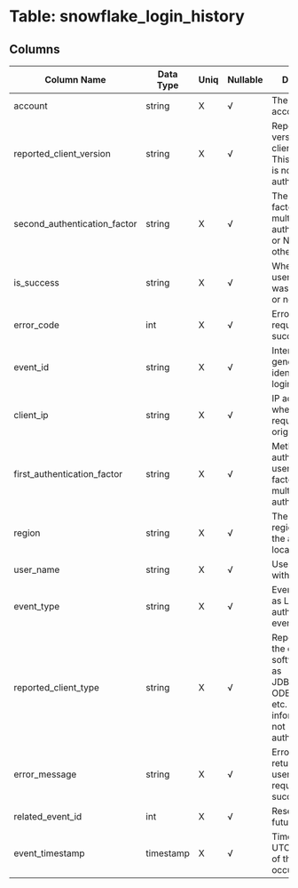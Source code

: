 # Table: snowflake_login_history

## Columns 

|  Column Name   |  Data Type  | Uniq | Nullable | Description | 
|  ----  | ----  | ----  | ----  | ---- | 
| account | string | X | √ | The Snowflake account ID. | 
| reported_client_version | string | X | √ | Reported version of the client software. This information is not authenticated. | 
| second_authentication_factor | string | X | √ | The second factor, if using multi factor authentication, or NULL otherwise. | 
| is_success | string | X | √ | Whether the user's request was successful or not. | 
| error_code | int | X | √ | Error code, if the request was not successful. | 
| event_id | string | X | √ | Internal/system-generated identifier for the login attempt. | 
| client_ip | string | X | √ | IP address where the request originated from. | 
| first_authentication_factor | string | X | √ | Method used to authenticate the user (the first factor, if using multi factor authentication). | 
| region | string | X | √ | The Snowflake region in which the account is located. | 
| user_name | string | X | √ | User associated with this event. | 
| event_type | string | X | √ | Event type, such as LOGIN for authentication events. | 
| reported_client_type | string | X | √ | Reported type of the client software, such as JDBC_DRIVER, ODBC_DRIVER, etc. This information is not authenticated. | 
| error_message | string | X | √ | Error message returned to the user, if the request was not successful. | 
| related_event_id | int | X | √ | Reserved for future use. | 
| event_timestamp | timestamp | X | √ | Time (in the UTC time zone) of the event occurrence. | 


